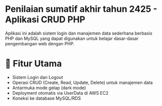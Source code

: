# Penilaian sumatif akhir tahun 2425 - Aplikasi CRUD PHP
Aplikasi ini adalah sistem login dan manajemen data sederhana berbasis PHP dan MySQL yang dapat digunakan untuk belajar dasar-dasar pengembangan web dengan PHP.

#

# 🚀 Fitur Utama

* Sistem Login dan Logout
* Operasi CRUD (Create, Read, Update, Delete) untuk manajemen data
* Antarmuka mode gelap (dark mode)
* Deployment otomatis via UserData di AWS EC2
* Koneksi ke database MySQL/RDS
